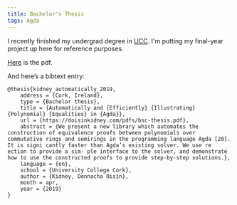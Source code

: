 ```yaml
---
title: Bachelor's Thesis
tags: Agda
---
```


I recently finished my undergrad degree in [UCC](https://www.ucc.ie/).
I'm putting my final-year project up here for reference purposes.

[Here](/pdfs/bsc-thesis.pdf) is the pdf.

And here’s a bibtext entry:

```
@thesis{kidney_automatically_2019,
	address = {Cork, Ireland},
	type = {Bachelor thesis},
	title = {Automatically and {Efficiently} {Illustrating} {Polynomial} {Equalities} in {Agda}},
	url = {https://doisinkidney.com/pdfs/bsc-thesis.pdf},
	abstract = {We present a new library which automates the construction of equivalence proofs between polynomials over commutative rings and semirings in the programming language Agda [20]. It is signi cantly faster than Agda’s existing solver. We use re ection to provide a sim- ple interface to the solver, and demonstrate how to use the constructed proofs to provide step-by-step solutions.},
	language = {en},
	school = {University College Cork},
	author = {Kidney, Donnacha Oisín},
	month = apr,
	year = {2019}
}
```
